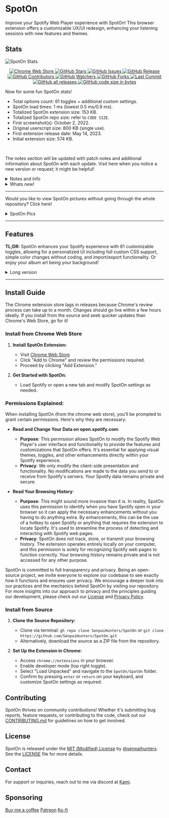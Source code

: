 # SpotOn

Improve your Spotify Web Player experience with SpotOn! This browser extension offers a customizable UX/UI redesign, enhancing your listening sessions with new features and themes.

## Stats

![SpotOn Stats](https://repobeats.axiom.co/api/embed/ce3ad3443e3619183781569395b7e46ab673eb42.svg "SpotOn Stats")

<p align="center">
 <a href="https://chrome.google.com/webstore/detail/spoton/hnbcgkmojpjmncmplcnefjnmcbckadff?hl=en&authuser=0">
        <img src="https://img.shields.io/chrome-web-store/v/hnbcgkmojpjmncmplcnefjnmcbckadff?style=for-the-badge" alt="Chrome Web Store" />
    </a>
    <a href="https://github.com/SenpaiHunters/SpotOn">
        <img src="https://img.shields.io/github/stars/SenpaiHunters/SpotOn?style=for-the-badge" alt="GitHub Stars" />
    </a>
    <a href="https://github.com/SenpaiHunters/SpotOn/issues">
        <img src="https://img.shields.io/github/issues/SenpaiHunters/SpotOn?style=for-the-badge" alt="GitHub Issues" />
    </a>
    <a href="https://github.com/SenpaiHunters/SpotOn/releases">
        <img src="https://img.shields.io/github/v/release/SenpaiHunters/SpotOn?style=for-the-badge" alt="GitHub Release" />
    </a>
    <a href="https://github.com/SenpaiHunters/SpotOn/blob/Main/CONTRIBUTING.md">
        <img src="https://img.shields.io/github/contributors/SenpaiHunters/SpotOn?style=for-the-badge" alt="GitHub Contributors" />
    </a>
    <a href="https://github.com/SenpaiHunters/SpotOn/watchers">
        <img src="https://img.shields.io/github/watchers/SenpaiHunters/SpotOn?style=for-the-badge" alt="GitHub Watchers" />
    </a>
    <a href="https://github.com/SenpaiHunters/SpotOn/forks">
        <img src="https://img.shields.io/github/forks/SenpaiHunters/SpotOn?style=for-the-badge" alt="GitHub Forks" />
    </a>
    <a href="https://github.com/SenpaiHunters/SpotOn/commits">
        <img src="https://img.shields.io/github/last-commit/SenpaiHunters/SpotOn?style=for-the-badge" alt="Last Commit" />
    </a>
    <a href="https://github.com/SenpaiHunters/SpotOn/releases">
        <img src="https://img.shields.io/github/downloads/SenpaiHunters/SpotOn/total?style=for-the-badge" alt="GitHub all releases" />
    </a>
    <a href="https://github.com/SenpaiHunters/SpotOn/releases">
        <img src="https://img.shields.io/github/languages/code-size/SenpaiHunters/SpotOn?style=for-the-badge" alt="GitHub code size in bytes" />
    </a>
</p>

Now for some fun SpotOn stats!

- Total options count: 61 toggles + additional custom settings.
- SpotOn load times: 1 ms (lowest 0.5 ms/0.9 ms).
- Totalized SpotOn extension size: 153 KB.
- Totalized SpotOn repo size: refer to `CODE SIZE`.
- First screenshot(s): October 2, 2022.
- Original userscript size: 800 KB (single use).
- First extension release date: May 14, 2023.
- Initial extension size: 574 KB.

<br>

The notes section will be updated with patch notes and additional information about SpotOn with each update. Visit here when you notice a new version or request; it might be helpful!

<details>
    <summary>Notes and Info</summary>

Today, on March 18, 2024, this repository has undergone a significant update. Every file, except SpotOn itself, has been changed. Moving forward, only the latest version, v3.0.2, will be supported. Consequently, all userscripts are now deprecated. The repository has been transformed from a large collection to a more streamlined view of SpotOn, which can be read in about 10 minutes. Previous Resources have been replaced with an image folder. We have fully transitioned to [SpotOnThemes](https://github.com/SenpaiHunters/SpotOnTheme) for all theme repository needs. The previous reports and feature requests have been updated, giving the repository a fresh look. Additionally, some interesting statistics have been added at the top.

</details>


<details>
    <summary>Whats new!</summary>

    20/3/2024: Bug fixes were implemented to address instances where SpotOn wouldn't be blurred, and several elements wouldn't be removed.

The notes section: When I release a new update, I'll post it here. Most of the time, you can check the [Releases](https://github.com/SenpaiHunters/SpotOn/releases). There will be a detailed write-up to guide you through the new version.

</details>



---
Would you like to view SpotOn pictures without going through the whole repository? Click here!
<details>
    <summary>SpotOn Pics</summary>

![spot1 - how does this look](Resources/images/spot1.png)
![spot2 - how does this look](Resources/images/spot4.png)
![spot3 - how does this look](Resources/images/spot2.png)
![spot4 - how does this look](Resources/images/spot3.png)
![spot5 - how does this look](Resources/images/spot5.png)

</details>

---

 ## Features
 
 **TL;DR:** SpotOn enhances your Spotify experience with 61 customizable toggles, allowing for a personalized UI including full custom CSS support, simple color changes without coding, and import/export functionality. Or enjoy your album art being your background!
 
 <details>
     <summary>Long version</summary>
   
 Here's a more detailed look at what SpotOn offers:
  
## Toggles

1. Enable SpotOn
2. Enable SpotOn Righter
3. Enable SpotOn Font Face
4. Enable the Nav Toggle
5. Add a 10% darkness site-wide
6. Enable/disable capitalisation of first letter
7. Make the NPB hide below the player
8. Remove the Now Playing bar entirely
9. Make the playing bar thicker by 8px
10. Enable spinning album art
11. Enable auto color shifting for lyrics
12. Round Album Art
13. Rainbow Controls
14. Rainbow Progress bar
15. Add a shadow to the NPB & NB
16. Reduced Transparency for Home
17. Disable highlight
18. Remove Podcasts
19. Remove scrollbars
20. Remove Liked Songs Covert Art
21. Remove top home selector (Podcasts, etc)
22. Remove the content bar
23. Hides Profile button
24. Remove the "You May Also Like" at the bottoms of albums
25. Remove premium button
26. Remove any Spotify offer
27. Remove "Lyrics provided by Musixmatch"
28. Remove lyrics button
29. Remove device picker button
30. Remove ALL album art
31. Hides the album song can be found at
32. Hides the date added
33. Remove "More Of What You Like" on the home page
34. Hides the Merch box on the Artist(s) page
35. Removes the Merch box on the Artist(s) page
36. Removes the discography on the Artist(s) page
37. Removes the Fans Also Liked on the Artist(s) page
38. Removes the Appears On on the Artist(s) page
39. Removes the On Tour on the Artist(s) page
40. Removes the featuring X artist on the Artist(s) page
41. Removes the Discover On box on the Artist(s) page
42. Hides the About box on the Artist(s) page
43. Hides the Artist Pick box on the Artist(s) page
44. Hides the duration of a song
45. Hides the heart icon on a song
46. Hides playlist info
47. Hides songs album/playlist
48. Hides songs album
49. Hides songs date
50. Hides songs duration
51. Hides songs heart icon
52. Remove top info header
53. Send the footer to another dimension
54. Send the Install our app to another dimension
55. Hides date added
56. Remove the volume bar (keeps icon)
57. Remove the Now Playing View
58. Remove the queue in the Now Playing View
59. Remove the on tour in the Now Playing View
60. Remove the about this artist in the Now Playing View
61. Remove the credits section in the Now Playing View
62. Remove the "Whats New" button next to the profile
63. Remove the "Picture in Picture" button on the NPB
64. Enable Logging
65. Enable features in development
66. Enable features in development (CSS)
67. Scrollbar Customisation thing
68. Auto Translate
    (at the bottom you can see images for each toggle section)

## Features

a. SpotOn (on by default) toggle one, this has your album art be made into your background

**Image**

![SpotOn Image](Resources/images/spoton.png)

b. Translation (disabled by default). Currently, you can translate the lyrics into the following languages:

1.  Türkçe
2.  English
3.  Deutsch
4.  Français
5.  Español
6.  Italiano
7.  Русский
8.  العربية
9.  中文
10. 日本語
11. 한국어
12. Português
13. हिन्दी
14. Nederlands
15. Svenska

If you want more languages added, please make a request.

You can also modify the Lyrics color!

**Image:**

![Translation Image](Resources/images/translate.png)

**Image two:**
![alt text](Resources/images/translate-settings.png)

c. Custom CSS

Here, you can make whatever you want. I suggest turning off SpotOn before editing a theme or making it support SpotOn.

By default, we'll have a few themes you can pick from. These are the defaults. Then you have your controls.

<img src="Resources/images/custom-css.png" alt="custom css" width="400">

<img src="Resources/images/custom-css-2.png" alt="custom css" width="400">

<img src="Resources/images/custom-css-3.png" alt="custom css" width="400">

(Refer to image two.) The `Save & Load Theme` button will do as stated: it will save the current theme and load it into the page without needing to reload. Now, a big note here is that this version of the Custom CSS does not have any sort of syntax highlighting or linting. This is a bare-bones lightweight CSS theme creator. If you need to lint and correct your CSS, you can do it in VSCode or any IDE.

<br>

d. Non-codeable themes
Here, you can change the lyrics color, lyrics font size, or (with SpotOn, which makes this feature actually useful), change the color of the navigation bar (NB), and now playing bar (NPB).

![non codedable themes](Resources/images/non-codetheme.png)

<br>

e. Hotkeys
SpotOn comes with full customisable hotkeys, Play/Pause and Skip/Reverse with your Media Keys! All changeable at `chrome://extensions/shortcuts`

| Name                     | Hotkey               | Defaults |
| ------------------------ | -------------------- | -------- |
| Activate the extension   | N/A                  | N/A      |
| Hide the Now Playing Bar | ⌃⌘A                  | N/A      |
| Hide the Sidebar         | ⌃⌘S                  | N/A      |
| Like/Dislike             | ⌘⇧B                  | N/A      |
| Next Track               | Media Next Track     | Yes      |
| Open Spotify             | ⌘⇧O                  | N/A      |
| Play/Pause               | Media Play/Pause     | Yes      |
| Previous Track           | Media Previous Track | Yes      |
| Toggle Repeat            | ⌥R                   | N/A      |
| Seek Backward            | N/A                  | N/A      |
| Seek Forward             | N/A                  | N/A      |
| Toggle Shuffle           | ⌥S                   | N/A      |
| Volume Down              | N/A                  | N/A      |
| Toggle Mute              | N/A                  | N/A      |
| Volume Up                | N/A                  | N/A      |

What I mean by "hotkey" are suggested and used hotkeys (those used by me). The only three set by default and cannot be reset (if changed) are the media keys, which can be made global (works outside of the browser) or only inside the browser.

For more information on how to create a custom hotkey, it's pretty simple: click the hotkey box, then on your keyboard, press the combination you want. Let go, and voilà! If there are no conflicts, you'll see that your keybind is ready to use! The keen-eyed among you might have noticed that the list includes macOS keybinds. However, this doesn't matter as Chrome will detect your system and adjust accordingly. (This repository won't; I use a Mac, so there will be Mac keybinds :0)

<br>

## Images

### Settings (press the left cog icon)

![settings img 1](Resources/images/settings-1.png)
![settings img 2](Resources/images/settings-2.png)
![settings img 3](Resources/images/settings-3.png)

## Toggles

![interface img 1](Resources/images/interface-3.png)
![interface img 2](Resources/images/interface-1.png)
![interface img 3](Resources/images/interface-2.png)

Honestly, this may seem minimal for now, but that's okay. I plan to enhance it further with each update. Currently, it's the lightest and fastest Spotify enhancer online, aligning with my goals for all extensions. While apps like Spcitify enhance the app directly, mine is based on Chrome extensions. (Maybe an FF version soon?)

</details>

---

## Install Guide

The Chrome extension store lags in releases because Chrome's review process can take up to a month. Changes should go live within a few hours ideally. If you install from the source and seek quicker updates than Chrome's Web Store, go for it!

### Install from Chrome Web Store

1. **Install SpotOn Extension:**

   - Visit [Chrome Web Store](https://chromewebstore.google.com/detail/spoton/hnbcgkmojpjmncmplcnefjnmcbckadff?hl)
   - Click "Add to Chrome" and review the permissions required.
   - Proceed by clicking "Add Extension."

2. **Get Started with SpotOn:**
   - Load Spotify or open a new tab and modify SpotOn settings as needed.

### Permissions Explained:
When installing SpotOn (from the chrome web store), you'll be prompted to grant certain permissions. Here's why they are necessary:

- **Read and Change Your Data on open.spotify.com**:
  - **Purpose**: This permission allows SpotOn to modify the Spotify Web Player's user interface and functionality to provide the features and customizations that SpotOn offers. It's essential for applying visual themes, toggles, and other enhancements directly within your Spotify experience.
  - **Privacy**: We only modify the client-side presentation and functionality. No modifications are made to the data you send to or receive from Spotify's servers. Your Spotify data remains private and secure.

- **Read Your Browsing History**:
  - **Purpose**: This might sound more invasive than it is. In reality, SpotOn uses this permission to identify when you have Spotify open in your browser so it can apply the necessary enhancements without you having to do anything extra. By enhancements, this can be the use of a hotkey to open Spotify or anything that requires the extension to locate Spotify. It's used to streamline the process of detecting and interacting with Spotify web pages.
  - **Privacy**: SpotOn does not track, store, or transmit your browsing history. The extension operates entirely locally on your computer, and this permission is solely for recognizing Spotify web pages to function correctly. Your browsing history remains private and is not accessed for any other purpose.

SpotOn is committed to full transparency and privacy. Being an open-source project, we invite everyone to explore our codebase to see exactly how it functions and ensures user privacy. We encourage a deeper look into our practices and the mechanics behind SpotOn by visiting our repository. For more insights into our approach to privacy and the principles guiding our development, please check out our [License](/license.md) and [Privacy Policy](Private%20Policy.md).

### Install from Source

1. **Clone the Source Repository:**

   - Clone via terminal: `gh repo clone SenpaiHunters/SpotOn` or `git clone https://github.com/SenpaiHunters/SpotOn.git`
   - Alternatively, download the source as a ZIP file from the repository.

2. **Set Up the Extension in Chrome:**
   - Access `chrome://extensions` in your browser.
   - Enable developer mode (top right toggle).
   - Select "Load Unpacked" and navigate to the `SpotOn/SpotOn` folder.
   - Confirm by pressing `enter` or `return` on your keyboard, and customize SpotOn settings as required.

## Contributing

SpotOn thrives on community contributions! Whether it's submitting bug reports, feature requests, or contributing to the code, check out our [CONTRIBUTING.md](CONTRIBUTING.md) for guidelines on how to get involved.

## License

SpotOn is released under the [MIT (Modified) License](/LICENSE) by [@senpaihunters](https://github.com/senpaihunters). See the [LICENSE](license.md) file for more details.

## Contact

For support or inquiries, reach out to me via discord at [Kami](https://discord.com/users/325178652033679362).

## Sponsoring

[Buy me a coffee](https://buymeacoffee.com/KamiAMVS)
[Patreon](https://patreon.com/Kami_YT)
[Ko-fi](https://ko-fi.com/kamiyt)
